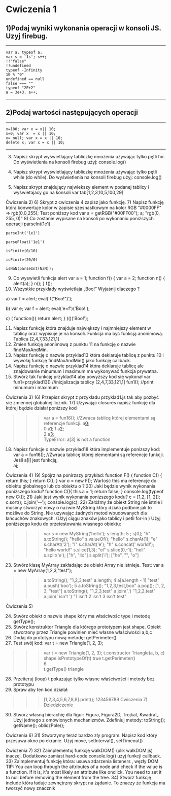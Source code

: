Cwiczenia 1
===
1)Podaj wyniki wykonania operacji w konsoli JS. Uzyj firebug.
-----------
---
	var a; typeof a;
	var s = '1s'; s++;
    !!"false"
    !!undefined
    typeof -Infinity
    10 % "0"
    undefined == null
    false === ""
    typeof "2E+2"
    a = 3e+3; a++;
---
2)Podaj wartości następujących operacji
-----------
---
    x=100; var x = x|| 10;
    x=0; var x  = x || 10;
    x= null; var x = x || 10;
    delete x; var x = x || 10;
---
3)	Napisz skrypt wyświetlający tabliczkę mnożenia używając tylko pętli for. Do wyświetlenia na konsoli firebug użyj: console.log()

4)	Napisz skrypt wyświetlający tabliczkę mnożenia używając tylko pętli while (do while). Do wyświetlenia na konsoli firebug użyj: console.log()
5)	Napisz skrypt znajdujący najwiekszy element w podanej tablicy i wyświetajacy go na konsoli
var tab[1,2,3,10,5,100,29]

Ćwiczenia 2)
6)	Skrypt z cwiczenia 4 zapisz jako funkcję.
7)	Napisz funkcję która konwertuje kolor w zapisie szesnastkowym na kolor RGB "#0000FF" => rgb(0,0,255); 
Test poniższy kod 
var a = getRGB("#00FF00"); 
a; 
"rgb(0, 255, 0)" 
8)	Co zostanie wypisane na konsoli po wykonaniu poniższych operacji 
	parseInt(1e1) 

	parseInt('1e1') 

	parseFloat('1e1') 

	isFinite(0/10) 

	isFinite(20/0) 

	isNaN(parseInt(NaN)); 


9)	Co wyswietli funkcja alert 
var a = 1; 
 function f() { 
  var a = 2; 
  function n() { 
    alert(a); 
  } 
	 n(); 
	 } 
	 f(); 
10)	Wszystkie przykłady wyświetlaja „Boo!” Wyjaśnij dlaczego ? 


a)	var f = alert; 
eval('f("Boo!")'); 

b)	var e; 
var f = alert; 
eval('e=f')('Boo!'); 

c)	( 
  function(){ 
    return alert; 
  } 
)()('Boo!'); 

11)	 Napisz funkcję która znajduje największy i najmniejszy element w tablicy oraz wypisuje je na konsoli. Funkcja ma być funkcją anonimową. 
Tablica [2,4,7,33,121,1]
12)	Zmien funkcję anonimową z punktu 11 na funkcję o nazwie findMaxAndMin.
13)	 Napisz funkcję o nazwie przyklad13 która deklaruje tablicę z punktu 10 i wywołaj funkcję findMaxAndMin()  jako funkcję callback.
14)	 Napisz funkcję o nazwie przyklad14 która deklaruje tablicę ale znajdowanie minumum i maximum ma wykonywać funkcja prywatna.
15)	 Stwórz tak funkcję przyklad14 aby powyższy kod się wykonał
var fun1=przyklad13()   //inicjalizacja tablicy [2,4,7,33,121,1]
fun1();			   //print minumum i maximum

	
Ćwiczenia 3)
16)	Przepisz skrypt z przykładu przyklad1.js tak aby pozbyć się zmiennej globalnej licznik.
17)	 Używając closures napisz funkcję dla której będzie działał poniższy kod
>>>var a = fun16();    //Zwraca tablicę której elementami są referencje funkcji.
>>>a[0]();   
0
>>>a[1]();
1
>>>a[2]();  
2
>>>a[3]();  
TypeError: a[3] is not a function
18)	Napisz funkcje o nazwie przyklad18 która implementuje ponizszy kod: 
var a = fun16();    //Zwraca tablicę której elementami są referencje funkcji.
Jeśli a[i] jest funkcją;   
a[i]();


Ćwiczenia 4) 
19)	Spójrz na ponirzszy przykład:
function F() { 
  function C() { 
    return this; 
  } 
  return C(); 
 } 
 var o = new F(); 
Wartość this ma referencję do obiektu globalnego lub do obiektu o ?
20)	 Jaki będzie wynik wykonania poniższego kodu?
	 function C(){ 
	  this.a = 1; 
	  return false; 
	 } 
	 console.log(typeof new C()); 
21)	Jaki jest wynik wykonania ponizszego kodu? 
c = [1,2, [1, 2]]; 
c.sort(); 
c.join('--'); 
console.log(c); 
22)	Załóżmy że obiekt String nie istnie i musimy stworzyć nowy o nazwie MyString który działa podbnie jak to możliwe do String. Nie używając żadnych metod wbudowanych dla łańcuchów znakowych. (Użyj ciągu znaków jako tablicy i petli for-in )
Użyj poniższego kodu do przetestowania własnego obiektu:
>>> var s = new MyString('hello'); 
>>> s.length; 
	5 ;	
>>> s[0]; 
"h" 
>>> s.toString(); 
"hello" 
>>> s.valueOf(); 
"hello" 
>>> s.charAt(1); 
"e" 
>>> s.charAt('2'); 
"l" 
>>> s.charAt('e'); 
"h" 
>>> s.concat(' world!'); 
"hello world!" 
>>> s.slice(1,3); 
"el" 
>>> s.slice(0,-1); 
"hell" 
>>> s.split('e'); 
["h", "llo"] 
>>> s.split('l'); 
["he", "", "o"] 
23)	 Stwórz klasę MyArray zakładając że obiekt Array nie istnieje.
Test:
var a = new MyArray(1,2,3,"test"); 
>>> a.toString(); 
"1,2,3,test" 
 >>> a.length; 
 4 
 >>> a[a.length - 1] 
 "test" 
 >>> a.push('boo'); 
 5 
 >>> a.toString(); 
 "1,2,3,test,boo" 
 >>> a.pop(); 
 [1, 2, 3, "test"] 
 >>> a.toString(); 
 "1,2,3,test" 
 >>> a.join(',') 
 "1,2,3,test" 
 >>> a.join(' isn\'t ') 
 "1 isn't 2 isn't 3 isn't test" 

Ćwiczenia 5)

24)	 Stwórz obiekt o nazwie shape kóry ma właściwośc type i metodę getType();
25)	 Stwórz konstruktor Triangle dla którego prototypem jest shape. Obiekt stworzony przez Triangle powinien mieć własne właściwości a,b,c
26)	 Dodaj do prototypu nową metodę: getPerimeter(). 
27)	 Test swój kod:
var t = new Triangle(1, 2, 3); 
>>> var t = new Triangle(1, 2, 3); 
>>> t.constructor 
Triangle(a, b, c) 
>>> shape.isPrototypeOf(t) 
true 
>>> t.getPerimeter() 	
6 	 
>>> t.getType() 
triangle
28)	Przeiteruj (loop) t pokazując tylko własne właściwości i metody bez prototypu
29)	Spraw aby ten kod działał:
>>>[1,2,3,4,5,6,7,8,9].print();
123456789 
Cwiczenia 7) Dziedziczenie

30)	Stworz własną hierachię dla figur: Figura, Figura2D, Trojkat, Kwadrat,. Użyj jednego z omówionych mechanizmów. Zdefiniuj metody:
toString();
getName();
obliczPole();

Ćwiczenia 6)
31)	Stworzymy teraz bardzo zły program. Napisz kod który przesuwa okno po ekranie.
Użyj move, setInterval(), setTimeout()

Ćwiczenia 7)
32)	Zaimplementuj funkcję  walkDOM() (plik  walkDOM.js) inaczej. Dodatkowo zamiast hard-code console.log() użyj funkcji callback.
33)	Zaimplementuj funkcję która: usuwa zdarzenia listeners , węzły DOM
TIP: You can loop through the attributes of a node and check if the value is a function. If it is, it's most likely an attribute like onclick. You need to set it to null before removing the element from the tree. 
34)	Stwórz funkcję include która ładuje zewnętrzny skrypt na żądanie. To znaczy że funkcja ma tworzyć nowy znacznik <script> i ustawiać atrybut src.

TEST:
include('somescript.js'); 
35)	Stwórz obiekt narzędziowy o nazwie myevent który ma następujące metody:
addListener(element, event_name, callback)— gdzie lement może być tablicą elementów.
removeListener(element, event_name, callback) 
getTarget(event) 
stopPropagation(event) 
preventDefault(event) 
Użycie:
function myCallback(e) { 
e = myevent.getEvent(e); 
alert(myevent.getTarget(e).href); 
myevent.stopPropagation(e); 
myevent.preventDefault(e); 
} 
myevent.addListener(document.links, 'click', myCallback); 

Wszystkie linki prowadzą nigdzie i pojawia się okienko alert wyświetlające atrybut href.

36)	Stwórz absolutnie wypozycjonowany <div> gdzie x=100px, y=100px. Napisz kod który będzie przesuwał <div> po stronie używając strzałek klawiszy albo klawiszy J (lewo) K (prawo) M (na dół) K (do góry). Użyj myevent z poprzedniego ćwiczenia.




